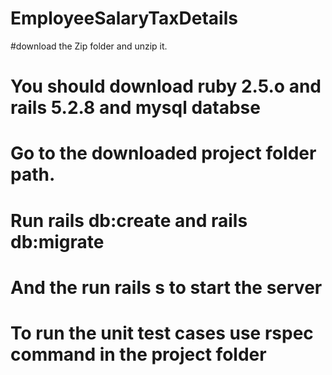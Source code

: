 # EmployeeSalaryTaxDetails
#download the Zip folder and unzip it.
# You should download ruby 2.5.o and rails 5.2.8 and mysql databse
# Go to the downloaded project folder path.
# Run rails db:create and rails db:migrate
# And the run rails s to start the server
# To run the unit test cases use **rspec** command in the project folder
